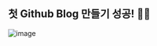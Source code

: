 ## 첫 Github Blog 만들기 성공! 🥺🌸

<img src="https://i.pinimg.com/564x/53/ac/3b/53ac3bd9ab7df7aa95448010ce996ee2.jpg" alt="image">